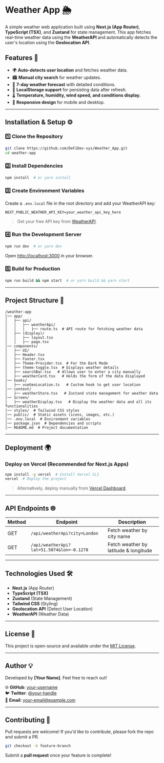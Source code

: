 # Weather App 🌦️

A simple weather web application built using **Next.js (App Router)**, **TypeScript (TSX)**, and **Zustand** for state management. This app fetches real-time weather data using the **WeatherAPI** and automatically detects the user's location using the **Geolocation API**.

## Features 🚀

- 🌍 **Auto-detects user location** and fetches weather data.
- 🏙️ **Manual city search** for weather updates.
- 📅 **7-day weather forecast** with detailed conditions.
- 💾 **LocalStorage support** for persisting data after refresh.
- 🌡️ **Temperature, humidity, wind speed, and conditions display.**
- 📱 **Responsive design** for mobile and desktop.

---

## Installation & Setup ⚙️

### 1️⃣ **Clone the Repository**

```sh
git clone https://github.com/DeFiDev-sys/Weather_App.git
cd weather-app
```

### 2️⃣ **Install Dependencies**

```sh
npm install  # or yarn install
```

### 3️⃣ **Create Environment Variables**

Create a `.env.local` file in the root directory and add your WeatherAPI key:

```env
NEXT_PUBLIC_WEATHER_API_KEY=your_weather_api_key_here
```

> Get your free API key from [WeatherAPI](https://www.weatherapi.com/).

### 4️⃣ **Run the Development Server**

```sh
npm run dev  # or yarn dev
```

Open [http://localhost:3000](http://localhost:3000) in your browser.

### 5️⃣ **Build for Production**

```sh
npm run build && npm start  # or yarn build && yarn start
```

---

## Project Structure 📂

```
/weather-app
│── app/
│   ├── api/
│   │   ├── weatherApi/
│   │   │   ├── route.ts  # API route for fetching weather data
│   ├── (display)/
│   │   ├── layout.tsx
│   │   ├── page.tsx
│── components/
│   ├── UI/
│   ├── Header.tsx
│   ├── Footer.tsx
│   ├── Theme-Provider.tsx  # For the Dark Mode
│   ├── theme-toggle.tsx  # Displays weather details
│   ├── searchBar.tsx   # Allows user to enter a city manually
│   ├── weatherCard.tsx   # Holds the form of the data displayed
│── hooks/
│   ├── useGeoLocation.ts   # Custom hook to get user location
│── context/
│   ├── weatherStore.tsx   # Zustand state management for weather data
│── Screen/
│   ├── weatherDisplay.tsx   # Display the weather data and all its functionalities
│── styles/  # Tailwind CSS styles
│── public/  # Static assets (icons, images, etc.)
│── .env.local  # Environment variables
│── package.json  # Dependencies and scripts
│── README.md  # Project documentation
```

---

## Deployment 🌍

### **Deploy on Vercel** (Recommended for Next.js Apps)

```sh
npm install -g vercel  # Install Vercel CLI
vercel  # Deploy the project
```

> Alternatively, deploy manually from [Vercel Dashboard](https://vercel.com/).

---

## API Endpoints 🌐

| Method | Endpoint                                  | Description                           |
| ------ | ----------------------------------------- | ------------------------------------- |
| GET    | `/api/weatherApi?city=London`             | Fetch weather by city name            |
| GET    | `/api/weatherApi?lat=51.5074&lon=-0.1278` | Fetch weather by latitude & longitude |

---

## Technologies Used 🛠️

- **Next.js** (App Router)
- **TypeScript (TSX)**
- **Zustand** (State Management)
- **Tailwind CSS** (Styling)
- **Geolocation API** (Detect User Location)
- **WeatherAPI** (Weather Data)

---

## License 📝

This project is open-source and available under the [MIT License](LICENSE).

---

## Author 💡

Developed by **[Your Name]**. Feel free to reach out!

🌐 **GitHub**: [your-username](https://github.com/your-username)  
🐦 **Twitter**: [@your-handle](https://twitter.com/your-handle)  
📧 **Email**: your-email@example.com

---

## Contributing 🤝

Pull requests are welcome! If you'd like to contribute, please fork the repo and submit a PR.

```sh
git checkout -b feature-branch
```

Submit a **pull request** once your feature is complete!
